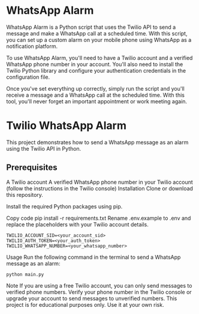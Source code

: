 # WhatsApp Alarm

WhatsApp Alarm is a Python script that uses the Twilio API to send a message and make a WhatsApp call at a scheduled time. With this script, you can set up a custom alarm on your mobile phone using WhatsApp as a notification platform.

To use WhatsApp Alarm, you'll need to have a Twilio account and a verified WhatsApp phone number in your account. You'll also need to install the Twilio Python library and configure your authentication credentials in the configuration file.

Once you've set everything up correctly, simply run the script and you'll receive a message and a WhatsApp call at the scheduled time. With this tool, you'll never forget an important appointment or work meeting again.

# Twilio WhatsApp Alarm

This project demonstrates how to send a WhatsApp message as an alarm using the Twilio API in Python.

## Prerequisites

A Twilio account
A verified WhatsApp phone number in your Twilio account (follow the instructions in the Twilio console)
Installation
Clone or download this repository.

Install the required Python packages using pip.

Copy code
pip install -r requirements.txt
Rename .env.example to .env and replace the placeholders with your Twilio account details.

```
TWILIO_ACCOUNT_SID=<your_account_sid>
TWILIO_AUTH_TOKEN=<your_auth_token>
TWILIO_WHATSAPP_NUMBER=<your_whatsapp_number>
```
Usage
Run the following command in the terminal to send a WhatsApp message as an alarm:

```python main.py```

Note
If you are using a free Twilio account, you can only send messages to verified phone numbers. Verify your phone number in the Twilio console or upgrade your account to send messages to unverified numbers.
This project is for educational purposes only. Use it at your own risk.
